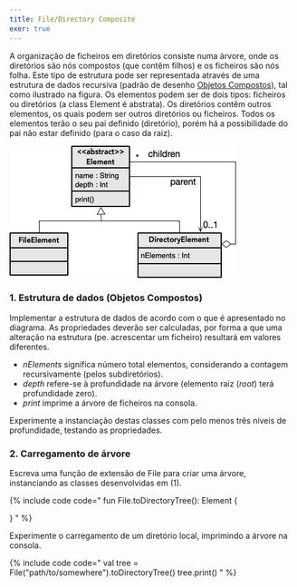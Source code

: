```yaml
---
title: File/Directory Composite
exer: true
---
```


A organização de ficheiros em diretórios consiste numa árvore, onde os diretórios são nós compostos (que contêm filhos) e os ficheiros são nós folha. Este tipo de estrutura pode ser representada através de uma estrutura de dados recursiva (padrão de desenho [Objetos Compostos](../../padroesdesenho/objetoscompostos)), tal como ilustrado na figura. Os elementos podem ser de dois tipos: ficheiros ou diretórios (a class Element é abstrata). Os diretórios contêm outros elementos, os quais podem ser outros diretórios ou ficheiros. Todos os elementos terão o seu pai definido (diretório), porém há a possibilidade do pai não estar definido (para o caso da raiz).

![](filecomposite.png)

### 1. Estrutura de dados (Objetos Compostos)

Implementar a estrutura de dados de acordo com o que é apresentado no diagrama. As propriedades deverão ser calculadas, por forma a que uma alteração na estrutura (pe. acrescentar um ficheiro) resultará em valores diferentes.

- *nElements* significa número total elementos, considerando a contagem recursivamente (pelos subdiretórios).
- *depth* refere-se à profundidade na árvore (elemento raiz (*root*) terá profundidade zero).
- *print* imprime a árvore de ficheiros na consola.

Experimente a instanciação destas classes com pelo menos três níveis de profundidade, testando as propriedades.

### 2. Carregamento de árvore

Escreva uma função de extensão de File para criar uma árvore, instanciando as classes desenvolvidas em (1).

{% include code code="
fun File.toDirectoryTree(): Element {

}
"
%}

Experimente o carregamento de um diretório local, imprimindo a árvore na consola.

{% include code code="
val tree = File(\"path/to/somewhere\").toDirectoryTree()
tree.print()
"
%}
